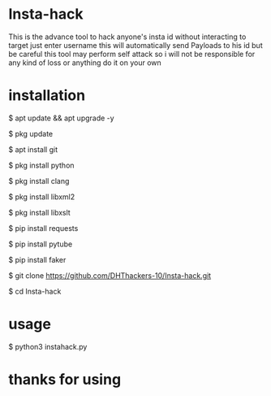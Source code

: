 # Insta-hack
This is the advance tool to hack anyone's insta id without interacting to target just enter username this will automatically send Payloads to his id but be careful this tool may perform self attack so i will not be responsible for any kind of loss or anything do it on your own 



# installation
$ apt update && apt upgrade -y 

$ pkg update

$ apt install git

$ pkg install python

$ pkg install clang

$ pkg install libxml2

$ pkg install libxslt

$ pip install requests

$ pip install pytube

$ pip install faker

$ git clone https://github.com/DHThackers-10/Insta-hack.git

$ cd Insta-hack

# usage 
$ python3 instahack.py
# thanks for using 

